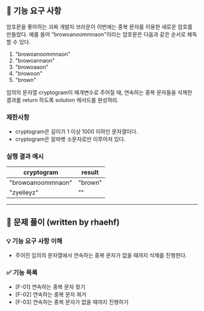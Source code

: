 ## 🚀 기능 요구 사항

암호문을 좋아하는 괴짜 개발자 브라운이 이번에는 중복 문자를 이용한 새로운 암호를 만들었다. 예를 들어 "browoanoommnaon"이라는 암호문은 다음과 같은 순서로 해독할 수 있다.

1. "browoanoommnaon"
2. "browoannaon"
3. "browoaaon"
4. "browoon"
5. "brown"

임의의 문자열 cryptogram이 매개변수로 주어질 때, 연속하는 중복 문자들을 삭제한 결과를 return 하도록 solution 메서드를 완성하라.

### 제한사항

- cryptogram은 길이가 1 이상 1000 이하인 문자열이다.
- cryptogram은 알파벳 소문자로만 이루어져 있다.

### 실행 결과 예시

| cryptogram | result |
| --- | --- |
| "browoanoommnaon" | "brown" |
| "zyelleyz" | "" |

-----------------------------------

## 🔎 문제 풀이 (written by rhaehf)

### 💡 기능 요구 사항 이해

- 주어진 임의의 문자열에서 연속하는 중복 문자가 없을 때까지 삭제를 진행한다.

### ✅ 기능 목록

- [F-01] 연속하는 중복 문자 찾기
- [F-02] 연속하는 중복 문자 제거
- [F-03] 연속하는 중복 문자가 없을 때까지 진행하기 
